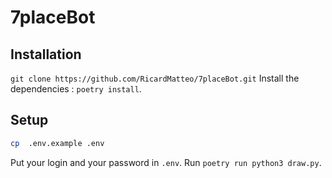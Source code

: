 # 7placeBot
## Installation
`git clone https://github.com/RicardMatteo/7placeBot.git`
Install the dependencies : `poetry install`.

## Setup

```bash
cp  .env.example .env
```

Put your login and your password in ``.env``.
Run ``poetry run python3 draw.py``.
